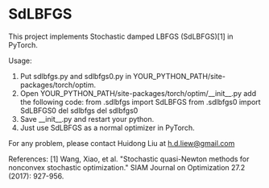 # SdLBFGS
This project implements Stochastic damped LBFGS (SdLBFGS)[1] in PyTorch.

Usage:
1. Put sdlbfgs.py and sdlbfgs0.py in YOUR_PYTHON_PATH/site-packages/torch/optim.
2. Open YOUR_PYTHON_PATH/site-packages/torch/optim/\_\_init__.py add the following code:
  from .sdlbfgs import SdLBFGS
  from .sdlbfgs0 import SdLBFGS0
  del sdlbfgs
  del sdlbfgs0
3. Save \_\_init__.py and restart your python.
4. Just use SdLBFGS as a normal optimizer in PyTorch.

For any problem, please contact Huidong Liu at h.d.liew@gmail.com

References:
[1] Wang, Xiao, et al. "Stochastic quasi-Newton methods for nonconvex stochastic optimization." SIAM Journal on Optimization 27.2 (2017): 927-956.
